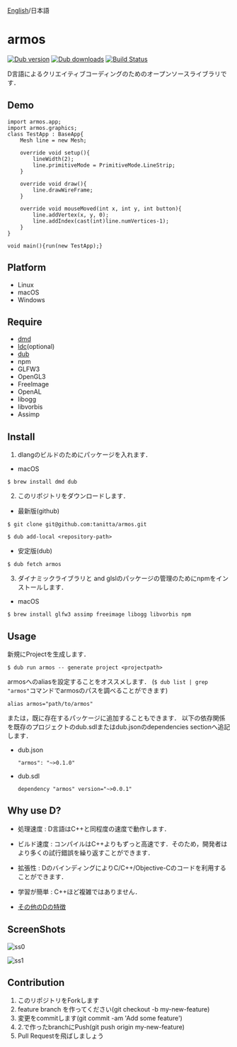 [English](https://github.com/tanitta/armos/blob/master/README.md)/日本語

armos
====

[![Dub version](https://img.shields.io/dub/v/armos.svg)](https://code.dlang.org/packages/armos)
[![Dub downloads](https://img.shields.io/dub/dt/armos.svg)](https://code.dlang.org/packages/armos)
[![Build Status](https://travis-ci.org/tanitta/armos.svg?branch=dev)](https://travis-ci.org/tanitta/armos)

D言語によるクリエイティブコーディングのためのオープンソースライブラリです．


## Demo

```
import armos.app;
import armos.graphics;
class TestApp : BaseApp{
    Mesh line = new Mesh;

    override void setup(){
        lineWidth(2);
        line.primitiveMode = PrimitiveMode.LineStrip;
    }

    override void draw(){
        line.drawWireFrame;
    }

    override void mouseMoved(int x, int y, int button){
        line.addVertex(x, y, 0);
        line.addIndex(cast(int)line.numVertices-1);
    }
}

void main(){run(new TestApp);}
```

## Platform

- Linux
- macOS
- Windows

## Require

- [dmd](https://dlang.org/)
- [ldc](https://github.com/ldc-developers/ldc)(optional)
- [dub](http://code.dlang.org/)
- npm
- GLFW3
- OpenGL3
- FreeImage
- OpenAL
- libogg
- libvorbis
- Assimp

## Install

1. dlangのビルドのためにパッケージを入れます．
  - macOS
  ```
  $ brew install dmd dub
  ```

2. このリポジトリをダウンロードします．
  - 最新版(github)
  ```
  $ git clone git@github.com:tanitta/armos.git
  ```
  ```
  $ dub add-local <repository-path>
  ```

  - 安定版(dub)
  ```
  $ dub fetch armos
  ```

3. ダイナミックライブラリと and glslのパッケージの管理のためにnpmをインストールします．
  - macOS
  ```
  $ brew install glfw3 assimp freeimage libogg libvorbis npm
  ```

## Usage

新規にProjectを生成します．

```
$ dub run armos -- generate project <projectpath>
```

armosへのaliasを設定することをオススメします． (`$ dub list | grep "armos"`コマンドでarmosのパスを調べることができます)

```
alias armos="path/to/armos"
```

または，既に存在するパッケージに追加することもできます．
以下の依存関係を既存のプロジェクトのdub.sdlまたはdub.jsonのdependencies sectionへ追記します．

- dub.json

  ```
  "armos": "~>0.1.0"
  ```

- dub.sdl

  ```
  dependency "armos" version="~>0.0.1"
  ```

## Why use D?

- 処理速度 : D言語はC++と同程度の速度で動作します．

- ビルド速度 : コンパイルはC++よりもずっと高速です．そのため，開発者はより多くの試行錯誤を繰り返すことができます．

- 拡張性 : DのバインディングによりC/C++/Objective-Cのコードを利用することができます．

- 学習が簡単 : C++ほど複雑ではありません．

- [その他のDの特徴](http://www.kmonos.net/alang/d/overview.html)


## ScreenShots

![ss0](https://41.media.tumblr.com/2297723261811b737966bc353aa3fb5b/tumblr_o1eruzJSFd1u9jb8mo1_1280.png)

![ss1](https://41.media.tumblr.com/34ca170f2fc91b8b7d789faa6fd85ba3/tumblr_o1bl8yAazQ1u9jb8mo2_r1_1280.png)


## Contribution

1. このリポジトリをForkします
2. feature branch を作ってください(git checkout -b my-new-feature)
3. 変更をcommitします(git commit -am 'Add some feature')
4. 2.で作ったbranchにPush(git push origin my-new-feature)
5. Pull Requestを飛ばしましょう
